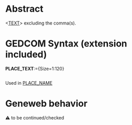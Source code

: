 ﻿# Abstract
&lt;<a href=Ged.TEXT.md>TEXT</a>&gt; excluding the comma(s).


# GEDCOM Syntax (extension included)

**PLACE_TEXT**:={Size=1:120}
<pre>
</pre>
Used in <a href=Ged.PLACE_NAME.md>PLACE_NAME</a><br />

# Geneweb behavior


:warning: to be continued/checked

